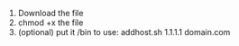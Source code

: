 1. Download the file
2. chmod +x the file
3. (optional) put it /bin
to use:
addhost.sh 1.1.1.1 domain.com
